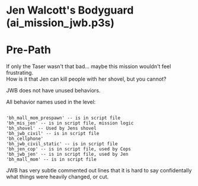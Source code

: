 # Jen Walcott's Bodyguard (ai_mission_jwb.p3s)
<h1>Pre-Path</h1>

If only the Taser wasn't that bad... maybe this mission wouldn't feel frustrating.  
How is it that Jen can kill people with her shovel, but you cannot?

<p>JWB does not have unused behaviors.
<p>All behavior names used in the level:
<pre><code class="language-js">
'bh_mall_mom_prespawn' -- is in script file
'bh_mis_jen' -- is in script file, mission logic
'bh_shovel' -- Used by Jens shovel
'bh_jwb_civil' -- is in script file
'bh_cellphone'
'bh_jwb_civil_static' -- is in script file
'bh_jen_cop' -- is in script file, used by Cops
'bh_jwb_jen' -- is in script file, used by Jen
'bh_mall_mom' -- is in script file
</code></pre>
<p>JWB has very subtle commented out lines that it is hard to say confidentally what things were heavily changed, or cut.